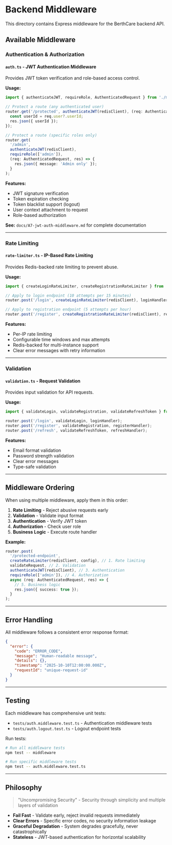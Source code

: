 # Backend Middleware

This directory contains Express middleware for the BerthCare backend API.

## Available Middleware

### Authentication & Authorization

#### `auth.ts` - JWT Authentication Middleware

Provides JWT token verification and role-based access control.

**Usage:**

```typescript
import { authenticateJWT, requireRole, AuthenticatedRequest } from './middleware/auth';

// Protect a route (any authenticated user)
router.get('/protected', authenticateJWT(redisClient), (req: AuthenticatedRequest, res) => {
  const userId = req.user?.userId;
  res.json({ userId });
});

// Protect a route (specific roles only)
router.get(
  '/admin',
  authenticateJWT(redisClient),
  requireRole(['admin']),
  (req: AuthenticatedRequest, res) => {
    res.json({ message: 'Admin only' });
  }
);
```

**Features:**

- JWT signature verification
- Token expiration checking
- Token blacklist support (logout)
- User context attachment to request
- Role-based authorization

**See:** `docs/A7-jwt-auth-middleware.md` for complete documentation

---

### Rate Limiting

#### `rate-limiter.ts` - IP-Based Rate Limiting

Provides Redis-backed rate limiting to prevent abuse.

**Usage:**

```typescript
import { createLoginRateLimiter, createRegistrationRateLimiter } from './middleware/rate-limiter';

// Apply to login endpoint (10 attempts per 15 minutes)
router.post('/login', createLoginRateLimiter(redisClient), loginHandler);

// Apply to registration endpoint (5 attempts per hour)
router.post('/register', createRegistrationRateLimiter(redisClient), registerHandler);
```

**Features:**

- Per-IP rate limiting
- Configurable time windows and max attempts
- Redis-backed for multi-instance support
- Clear error messages with retry information

---

### Validation

#### `validation.ts` - Request Validation

Provides input validation for API requests.

**Usage:**

```typescript
import { validateLogin, validateRegistration, validateRefreshToken } from './middleware/validation';

router.post('/login', validateLogin, loginHandler);
router.post('/register', validateRegistration, registerHandler);
router.post('/refresh', validateRefreshToken, refreshHandler);
```

**Features:**

- Email format validation
- Password strength validation
- Clear error messages
- Type-safe validation

---

## Middleware Ordering

When using multiple middleware, apply them in this order:

1. **Rate Limiting** - Reject abusive requests early
2. **Validation** - Validate input format
3. **Authentication** - Verify JWT token
4. **Authorization** - Check user role
5. **Business Logic** - Execute route handler

**Example:**

```typescript
router.post(
  '/protected-endpoint',
  createRateLimiter(redisClient, config), // 1. Rate limiting
  validateRequest, // 2. Validation
  authenticateJWT(redisClient), // 3. Authentication
  requireRole(['admin']), // 4. Authorization
  async (req: AuthenticatedRequest, res) => {
    // 5. Business logic
    res.json({ success: true });
  }
);
```

---

## Error Handling

All middleware follows a consistent error response format:

```json
{
  "error": {
    "code": "ERROR_CODE",
    "message": "Human-readable message",
    "details": {},
    "timestamp": "2025-10-10T12:00:00.000Z",
    "requestId": "unique-request-id"
  }
}
```

---

## Testing

Each middleware has comprehensive unit tests:

- `tests/auth.middleware.test.ts` - Authentication middleware tests
- `tests/auth.logout.test.ts` - Logout endpoint tests

Run tests:

```bash
# Run all middleware tests
npm test -- middleware

# Run specific middleware tests
npm test -- auth.middleware.test.ts
```

---

## Philosophy

> "Uncompromising Security" - Security through simplicity and multiple layers of validation

- **Fail Fast** - Validate early, reject invalid requests immediately
- **Clear Errors** - Specific error codes, no security information leakage
- **Graceful Degradation** - System degrades gracefully, never catastrophically
- **Stateless** - JWT-based authentication for horizontal scalability
